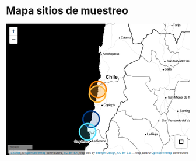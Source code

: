 Mapa sitios de muestreo
================

![](README_files/figure-gfm/unnamed-chunk-2-1.png)<!-- -->
